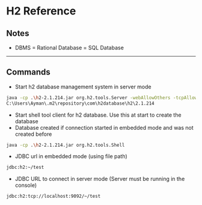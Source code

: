# H2 Reference

## Notes

- DBMS = Rational Database = SQL Database

---

## Commands

- Start h2 database management system in server mode

```sh
java -cp .\h2-2.1.214.jar org.h2.tools.Server -webAllowOthers -tcpAllowOthers
C:\Users\Ayman\.m2\repository\com\h2database\h2\2.1.214
```

- Start shell tool client for h2 database. Use this at start to create the database
- Database created if connection started in embedded mode and was not created before

```sh
java -cp .\h2-2.1.214.jar org.h2.tools.Shell
```

- JDBC url in embedded mode (using file path)

```sh
jdbc:h2:~/test
```

- JDBC URL to connect in server mode (Server must be running in the console)

```sh
jdbc:h2:tcp://localhost:9092/~/test
```
